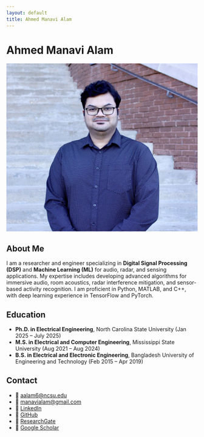 ```yaml
---
layout: default
title: Ahmed Manavi Alam
---
```


# Ahmed Manavi Alam

![Profile Picture](assets/profile.jpg)

## About Me

I am a researcher and engineer specializing in **Digital Signal Processing (DSP)** and **Machine Learning (ML)** for audio, radar, and sensing applications. My expertise includes developing advanced algorithms for immersive audio, room acoustics, radar interference mitigation, and sensor-based activity recognition. I am proficient in Python, MATLAB, and C++, with deep learning experience in TensorFlow and PyTorch.

## Education

- **Ph.D. in Electrical Engineering**, North Carolina State University (Jan 2025 – July 2025)
- **M.S. in Electrical and Computer Engineering**, Mississippi State University (Aug 2021 – Aug 2024)
- **B.S. in Electrical and Electronic Engineering**, Bangladesh University of Engineering and Technology (Feb 2015 – Apr 2019)

## Contact

- 📧 [aalam6@ncsu.edu](mailto:aalam6@ncsu.edu)
- 📧 [manavialam@gmail.com](mailto:manavialam@gmail.com)
- 🔗 [LinkedIn](https://www.linkedin.com/in/ahmed-manavi-alam-833a611b7/)
- 🔗 [GitHub](https://github.com/ahmed-manavi)
- 🔗 [ResearchGate](https://www.researchgate.net/profile/Ahmed-Manavi-Alam)
- 🔗 [Google Scholar](https://scholar.google.com/citations?user=YsHH6asAAAAJ&hl=en)
